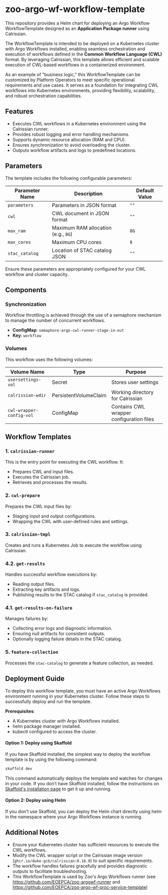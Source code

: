 # zoo-argo-wf-workflow-template

This repository provides a Helm chart for deploying an Argo Workflow WorkflowTemplate designed as an **Application Package runner** using Calrissian. 

The WorkflowTemplate is intended to be deployed on a Kubernetes cluster with Argo Workflows installed, enabling seamless orchestration and execution of workflows defined in the **Common Workflow Language (CWL)** format. By leveraging Calrissian, this template allows efficient and scalable execution of CWL-based workflows in a containerized environment.

As an example of "business logic," this WorkflowTemplate can be customized by Platform Operators to meet specific operational requirements and use cases. It serves as a foundation for integrating CWL workflows into Kubernetes environments, providing flexibility, scalability, and robust orchestration capabilities.

## Features

- Executes CWL workflows in a Kubernetes environment using the Calrissian runner.
- Provides robust logging and error handling mechanisms.
- Supports dynamic resource allocation (RAM and CPU).
- Ensures synchronization to avoid overloading the cluster.
- Outputs workflow artifacts and logs to predefined locations.

## Parameters

The template includes the following configurable parameters:

| Parameter Name | Description                          | Default Value |
|----------------|--------------------------------------|---------------|
| `parameters`   | Parameters in JSON format           | `""`         |
| `cwl`          | CWL document in JSON format         | `""`         |
| `max_ram`      | Maximum RAM allocation (e.g., `8G`) | `8G`          |
| `max_cores`    | Maximum CPU cores                   | `8`           |
| `stac_catalog` | Location of STAC catalog JSON       | `""`         |

Ensure these parameters are appropriately configured for your CWL workflow and cluster capacity.

## Components

### Synchronization

Workflow throttling is achieved through the use of a semaphore mechanism to manage the number of concurrent workflows.

- **ConfigMap**: `semaphore-argo-cwl-runner-stage-in-out`
- **Key**: `workflow`

### Volumes

This workflow uses the following volumes:

| Volume Name                | Type                  | Purpose                                   |
|----------------------------|-----------------------|-------------------------------------------|
| `usersettings-vol`         | Secret               | Stores user settings                     |
| `calrissian-wdir`          | PersistentVolumeClaim| Working directory for Calrissian         |
| `cwl-wrapper-config-vol`   | ConfigMap            | Contains CWL wrapper configuration files |

## Workflow Templates

### 1. `calrissian-runner`

This is the entry point for executing the CWL workflow. It:

- Prepares CWL and input files.
- Executes the Calrissian job.
- Retrieves and processes the results.

### 2. `cwl-prepare`

Prepares the CWL input files by:

- Staging input and output configurations.
- Wrapping the CWL with user-defined rules and settings.

### 3. `calrissian-tmpl`

Creates and runs a Kubernetes Job to execute the workflow using Calrissian.

### 4.2. `get-results`

Handles successful workflow executions by:

- Reading output files.
- Extracting key artifacts and logs.
- Publishing results to the STAC catalog if `stac_catalog` is provided.

### 4.1. `get-results-on-failure`

Manages failures by:

- Collecting error logs and diagnostic information.
- Ensuring null artifacts for consistent outputs.
- Optionally logging failure details in the STAC catalog.

### 5. `feature-collection`

Processes the `stac-catalog` to generate a feature collection, as needed.

## Deployment Guide

To deploy this workflow template, you must have an active Argo Workflows environment running in your Kubernetes cluster. Follow these steps to successfully deploy and run the template.

**Prerequisites**:
* A Kubernetes cluster with Argo Workflows installed.
* helm package manager installed.
* kubectl configured to access the cluster.

#### Option 1: Deploy using Skaffold

If you have Skaffold installed, the simplest way to deploy the workflow template is by using the following command:
```bash
skaffold dev
```
This command automatically deploys the template and watches for changes in your code. If you don’t have Skaffold installed, follow the instructions on [Skaffold's installation page](https://skaffold.dev/docs/install/) to get it up and running.
#### Option 2: Deploy using Helm

If you don't use Skaffold, you can deploy the Helm chart directly using helm in the namespace where your Argo Workflows instance is running. 

## Additional Notes

- Ensure your Kubernetes cluster has sufficient resources to execute the CWL workflows.
- Modify the CWL wrapper script or the Calrissian image version (`ghcr.io/duke-gcb/calrissian:0.16.0`) to suit specific requirements.
- The workflow handles failures gracefully and provides diagnostic outputs to facilitate troubleshooting.
- This WorkflowTemplate is used by Zoo's Argo Workflows runner (see https://github.com/EOEPCA/zoo-argowf-runner and https://github.com/EOEPCA/zoo-argo-wf-proc-service-template)
